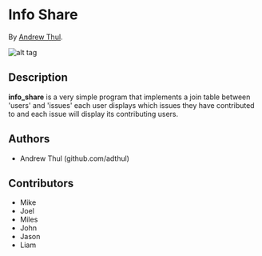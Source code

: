 # Info Share
<!-- If you'd like to use a logo instead uncomment this code and remove the text above this line

  ![Logo](URL to logo img file goes here)

-->

By [Andrew Thul](www.andrewthul.com).

![alt tag](https://raw.github.com/adthul/info_share/master/public/Screenshots/Screenshot.png)

## Description
**info_share** is a very simple program that implements a join table between 'users' and 'issues' each user displays which issues they have contributed to and each issue will display its contributing users.


## Authors

* Andrew Thul (github.com/adthul)


## Contributors

* Mike
* Joel
* Miles
* John
* Jason
* Liam

